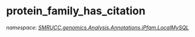 ﻿# protein_family_has_citation
_namespace: [SMRUCC.genomics.Analysis.Annotations.iPfam.LocalMySQL](./index.md)_






